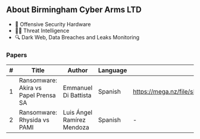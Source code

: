 ## About Birmingham Cyber Arms LTD

- 🦾 Offensive Security Hardware 
- 🕵️‍♂️ Threat Intelligence 
- 🔍 Dark Web, Data Breaches and Leaks Monitoring 

### Papers
|#| Title | Author | Language | Link |
|---|---|---|---|---|
| 1 | Ransomware: Akira vs Papel Prensa SA | Emmanuel Di Battista | Spanish | https://mega.nz/file/sI9STDaR#kVaklkrlw8z1jjqp7wa3pr5une_UwfLBZVKUBDDILo4 |
| 2 | Ransomware: Rhysida vs PAMI | Luis Ángel Ramírez Mendoza | Spanish | - |
